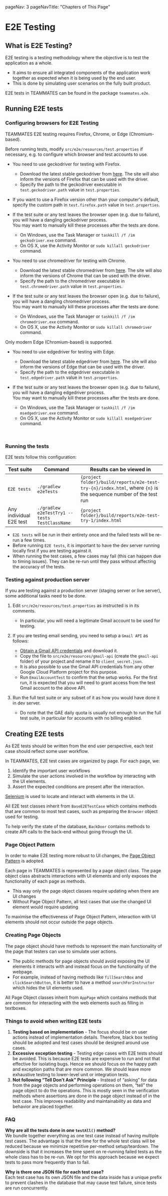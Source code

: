 <frontmatter>
  pageNav: 3
  pageNavTitle: "Chapters of This Page"
</frontmatter>

# E2E Testing

## What is E2E Testing?

<tooltip content="End-to-end">E2E</tooltip> testing is a testing methodology where the objective is to test the application as a whole.

- It aims to ensure all integrated components of the application work together as expected when it is being used by the end user.
- This is done by simulating user scenarios on the fully built product.

E2E tests in TEAMMATES can be found in the package `teammates.e2e`.

## Running E2E tests

### Configuring browsers for E2E Testing

TEAMMATES E2E testing requires Firefox, Chrome, or Edge (Chromium-based).

Before running tests, modify `src/e2e/resources/test.properties` if necessary, e.g. to configure which browser and test accounts to use.

<panel header="#### Using Firefox" no-close>

- You need to use geckodriver for testing with Firefox.

  - Download the latest stable geckodriver from [here](https://github.com/mozilla/geckodriver/releases).
    The site will also inform the versions of Firefox that can be used with the driver.
  - Specify the path to the geckodriver executable in `test.geckodriver.path` value in `test.properties`.

- If you want to use a Firefox version other than your computer's default, specify the custom path in `test.firefox.path` value in `test.properties`.

- If the test suite or any test leaves the browser open (e.g. due to failure), you will have a dangling geckodriver process.<br>
  You may want to manually kill these processes after the tests are done.
  - On Windows, use the Task Manager or `taskkill /f /im geckodriver.exe` command.
  - On OS X, use the Activity Monitor or `sudo killall geckodriver` command.

</panel>

<panel header="#### Using Chrome" no-close>

- You need to use chromedriver for testing with Chrome.

  - Download the latest stable chromedriver from [here](https://sites.google.com/a/chromium.org/chromedriver/downloads).
    The site will also inform the versions of Chrome that can be used with the driver.
  - Specify the path to the chromedriver executable in `test.chromedriver.path` value in `test.properties`.

- If the test suite or any test leaves the browser open (e.g. due to failure), you will have a dangling chromedriver process.<br>
  You may want to manually kill these processes after the tests are done.
  - On Windows, use the Task Manager or `taskkill /f /im chromedriver.exe` command.
  - On OS X, use the Activity Monitor or `sudo killall chromedriver` command.

</panel>

<panel header="#### Using Edge" no-close>

Only modern Edge (Chromium-based) is supported.

- You need to use edgedriver for testing with Edge.

  - Download the latest stable edgedriver from [here](https://developer.microsoft.com/en-us/microsoft-edge/tools/webdriver/).
    The site will also inform the versions of Edge that can be used with the driver.
  - Specify the path to the edgedriver executable in `test.edgedriver.path` value in `test.properties`.

- If the test suite or any test leaves the browser open (e.g. due to failure), you will have a dangling edgedriver process.<br>
  You may want to manually kill these processes after the tests are done.
  - On Windows, use the Task Manager or `taskkill /f /im msedgedriver.exe` command.
  - On OS X, use the Activity Monitor or `sudo killall msedgedriver` command.

</panel>

<br>

### Running the tests

E2E tests follow this configuration:

| Test suite              | Command                                       | Results can be viewed in                                                                                         |
| ----------------------- | --------------------------------------------- | ---------------------------------------------------------------------------------------------------------------- |
| `E2E tests`             | `./gradlew e2eTests`                          | `{project folder}/build/reports/e2e-test-try-{n}/index.html`, where `{n}` is the sequence number of the test run |
| Any individual E2E test | `./gradlew e2eTestTry1 --tests TestClassName` | `{project folder}/build/reports/e2e-test-try-1/index.html`                                                       |

- `E2E tests` will be run in their entirety once and the failed tests will be re-run a few times.
- Before running `E2E tests`, it is important to have the dev server running locally first if you are testing against it.
- When running the test cases, a few cases may fail (this can happen due to timing issues). They can be re-run until they pass without affecting the accuracy of the tests.

### Testing against production server

If you are testing against a production server (staging server or live server), some additional tasks need to be done.

1. Edit `src/e2e/resources/test.properties` as instructed is in its comments.

   - In particular, you will need a legitimate Gmail account to be used for testing.

1. If you are testing email sending, you need to setup a `Gmail API` as follows:

   - [Obtain a Gmail API credentials](https://github.com/TEAMMATES/teammates-ops/blob/master/platform-guide.md#setting-up-gmail-api-credentials) and download it.
   - Copy the file to `src/e2e/resources/gmail-api` (create the `gmail-api` folder) of your project and rename it to `client_secret.json`.
   - It is also possible to use the Gmail API credentials from any other Google Cloud Platform project for this purpose.
   - Run `EmailAccountTest` to confirm that the setup works. For the first run, it is expected that you will need to grant access from the test Gmail account to the above API.

1. Run the full test suite or any subset of it as how you would have done it in dev server.
   - Do note that the GAE daily quota is usually not enough to run the full test suite, in particular for accounts with no billing enabled.

## Creating E2E tests

As E2E tests should be written from the end user perspective, each test case should reflect some user workflow.

In TEAMMATES, E2E test cases are organized by page. For each page, we:

1. Identify the important user workflows
1. Simulate the user actions involved in the workflow by interacting with the UI elements.
1. Assert the expected conditions are present after the interaction.

[Selenium](https://www.selenium.dev/) is used to locate and interact with elements in the UI.

All E2E test classes inherit from `BaseE2ETestCase` which contains methods that are common to most test cases, such as preparing the `Browser` object used for testing.

To help verify the state of the database, `BackDoor` contains methods to create API calls to the back-end without going through the UI.

### Page Object Pattern

In order to make E2E testing more robust to UI changes, the [Page Object Pattern](https://martinfowler.com/bliki/PageObject.html) is adopted.

Each page in TEAMMATES is represented by a page object class. The page object class abstracts interactions with UI elements and only exposes the functionality of each page as methods.

- This way only the page object classes require updating when there are UI changes
- Without Page Object Pattern, all test cases that use the changed UI element would require updating

<box type="tip">
  To maximise the effectiveness of Page Object Pattern, interaction with UI elements should not occur outside the page objects.
</box>

### Creating Page Objects

The page object should have methods to represent the main functionality of the page that testers can use to simulate user actions.

- The public methods for page objects should avoid exposing the UI elements it interacts with and instead focus on the functionality of the webpage.
- For example, instead of having methods like `fillSearchBox` and `clickSearchButton`, it is better to have a method `searchForInstructor` which hides the UI elements used.

All Page Object classes inherit from `AppPage` which contains methods that are common for interacting with the web elements such as filling in textboxes.

### Things to avoid when writing E2E tests

1. **Testing based on implementation** - The focus should be on user actions instead of implementation details. Therefore, black box testing should be adopted and test cases should be designed around use cases.
1. **Excessive exception testing** - Testing edge cases with E2E tests should be avoided. This is because E2E tests are expensive to run and not that effective for isolating bugs. Hence we should focus on the happy path and exception paths that are more common. We should leave more exhaustive testing to lower-level unit or integration tests.
1. **Not following “Tell Don’t Ask" Principle** - Instead of “asking” for data from the page objects and performing operations on them, “tell” the page object to do the operations. This is mostly seen in the verification methods where assertions are done in the page object instead of in the test case. This improves readability and maintainability as data and behavior are placed together.

### FAQ

**Why are all the tests done in one `testAll()` method?**  
We bundle together everything as one test case instead of having multiple test cases. The advantage is that the time for the whole test class will be reduced because we minimize repetitive per-method setup/teardown. The downside is that it increases the time spent on re-running failed tests as the whole class has to be re-run. We opt for this approach because we expect tests to pass more frequently than to fail.

**Why is there one JSON file for each test case?**  
Each test case has its own JSON file and the data inside has a unique prefix to prevent clashes in the database that may cause test failure, since tests are run concurrently.
